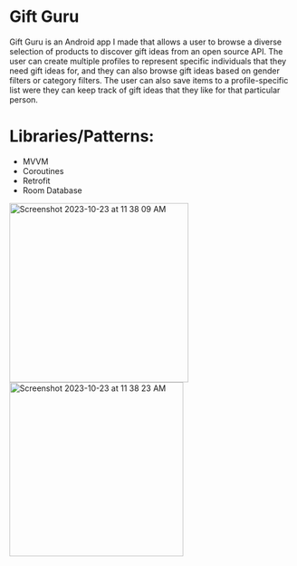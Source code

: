 # Gift Guru
Gift Guru is an Android app I made that allows a user to browse a diverse selection of products to discover gift ideas from an open source API. The user can create multiple profiles to represent specific individuals that they need gift ideas for, and they can also browse gift ideas based on gender filters or category filters. The user can also save items to a profile-specific list were they can keep track of gift ideas that they like for that particular person.
# Libraries/Patterns: 

- MVVM
- Coroutines
- Retrofit
- Room Database

<img width="316" alt="Screenshot 2023-10-23 at 11 38 09 AM" src="https://i.postimg.cc/Y9vYrqKN/gg1.png">
<img width="307" alt="Screenshot 2023-10-23 at 11 38 23 AM" src="https://i.postimg.cc/4yzKyY8c/gg2.png">
